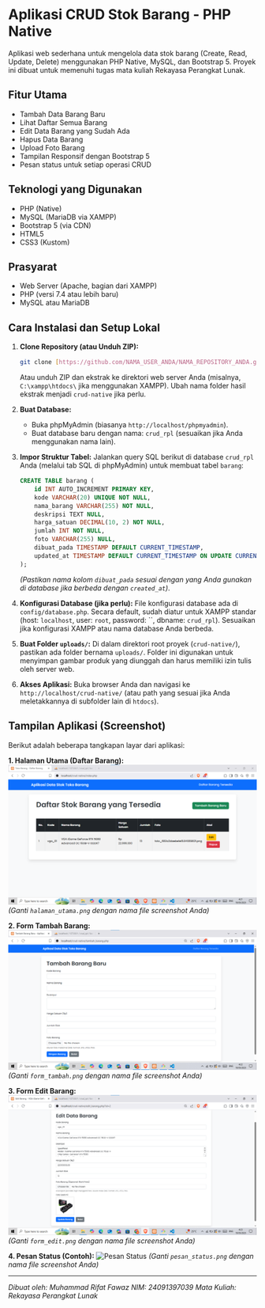 # Aplikasi CRUD Stok Barang - PHP Native

Aplikasi web sederhana untuk mengelola data stok barang (Create, Read, Update, Delete) menggunakan PHP Native, MySQL, dan Bootstrap 5. 
Proyek ini dibuat untuk memenuhi tugas mata kuliah Rekayasa Perangkat Lunak.

## Fitur Utama
- Tambah Data Barang Baru
- Lihat Daftar Semua Barang
- Edit Data Barang yang Sudah Ada
- Hapus Data Barang
- Upload Foto Barang
- Tampilan Responsif dengan Bootstrap 5
- Pesan status untuk setiap operasi CRUD

## Teknologi yang Digunakan
- PHP (Native)
- MySQL (MariaDB via XAMPP)
- Bootstrap 5 (via CDN)
- HTML5
- CSS3 (Kustom)

## Prasyarat
- Web Server (Apache, bagian dari XAMPP)
- PHP (versi 7.4 atau lebih baru)
- MySQL atau MariaDB

## Cara Instalasi dan Setup Lokal
1.  **Clone Repository (atau Unduh ZIP):**
    ```bash
    git clone [https://github.com/NAMA_USER_ANDA/NAMA_REPOSITORY_ANDA.git](https://github.com/NAMA_USER_ANDA/NAMA_REPOSITORY_ANDA.git)
    ```
    Atau unduh ZIP dan ekstrak ke direktori web server Anda (misalnya, `C:\xampp\htdocs\` jika menggunakan XAMPP). Ubah nama folder hasil ekstrak menjadi `crud-native` jika perlu.

2.  **Buat Database:**
    * Buka phpMyAdmin (biasanya `http://localhost/phpmyadmin`).
    * Buat database baru dengan nama: `crud_rpl` (sesuaikan jika Anda menggunakan nama lain).

3.  **Impor Struktur Tabel:**
    Jalankan query SQL berikut di database `crud_rpl` Anda (melalui tab SQL di phpMyAdmin) untuk membuat tabel `barang`:
    ```sql
    CREATE TABLE barang (
        id INT AUTO_INCREMENT PRIMARY KEY,
        kode VARCHAR(20) UNIQUE NOT NULL,
        nama_barang VARCHAR(255) NOT NULL,
        deskripsi TEXT NULL,
        harga_satuan DECIMAL(10, 2) NOT NULL,
        jumlah INT NOT NULL,
        foto VARCHAR(255) NULL,
        dibuat_pada TIMESTAMP DEFAULT CURRENT_TIMESTAMP,
        updated_at TIMESTAMP DEFAULT CURRENT_TIMESTAMP ON UPDATE CURRENT_TIMESTAMP
    );
    ```
    *(Pastikan nama kolom `dibuat_pada` sesuai dengan yang Anda gunakan di database jika berbeda dengan `created_at`)*.

4.  **Konfigurasi Database (jika perlu):**
    File konfigurasi database ada di `config/database.php`. Secara default, sudah diatur untuk XAMPP standar (host: `localhost`, user: `root`, password: ``, dbname: `crud_rpl`). Sesuaikan jika konfigurasi XAMPP atau nama database Anda berbeda.

5.  **Buat Folder `uploads/`:**
    Di dalam direktori root proyek (`crud-native/`), pastikan ada folder bernama `uploads/`. Folder ini digunakan untuk menyimpan gambar produk yang diunggah dan harus memiliki izin tulis oleh server web.

6.  **Akses Aplikasi:**
    Buka browser Anda dan navigasi ke `http://localhost/crud-native/` (atau path yang sesuai jika Anda meletakkannya di subfolder lain di `htdocs`).

## Tampilan Aplikasi (Screenshot)

Berikut adalah beberapa tangkapan layar dari aplikasi:

**1. Halaman Utama (Daftar Barang):**
![Halaman Utama](screenshots/halaman_utama.png) 
*(Ganti `halaman_utama.png` dengan nama file screenshot Anda)*

**2. Form Tambah Barang:**
![Form Tambah Barang](screenshots/form_tambah.png)
*(Ganti `form_tambah.png` dengan nama file screenshot Anda)*

**3. Form Edit Barang:**
![Form Edit Barang](screenshots/form_edit.png)
*(Ganti `form_edit.png` dengan nama file screenshot Anda)*

**4. Pesan Status (Contoh):**
![Pesan Status](screenshots/pesan_status.png)
*(Ganti `pesan_status.png` dengan nama file screenshot Anda)*

---
*Dibuat oleh: Muhammad Rifat Fawaz*
*NIM: 24091397039*
*Mata Kuliah: Rekayasa Perangkat Lunak*
```